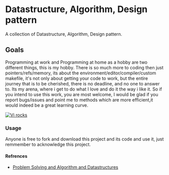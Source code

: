 # Datastructure, Algorithm, Design pattern
A collection of Datastructure, Algorithm, Design pattern.

## Goals
Programming at work and Programming at home as a hobby are two different things,
this is my hobby. There is so much more to coding then just pointers/refs/memory, 
its about the environment/editor/compiler/custom makefile, it's not only about getting 
your code to work, but the entire journey that is to be cherished, there is no deadline, 
and no one to answer to. Its my arena, where i get to do what I love and do it the way i 
like it.  So if you intend to use this work, you are most welcome, I would be glad
if you report bugs/issues and point me to methods which are more efficient,it would indeed 
be a great learning curve.

<a href="http://tinypic.com?ref=2qkui9s" target="_blank"><img src="http://i42.tinypic.com/2qkui9s.png" border="0"
alt="Vi rocks"></a>

### Usage
Anyone is free to fork and download this project and its code and use it, just remmember to 
acknowledge this project.

#### Refrences
* [Problem Solving and Algorithm and Datastructures](http://interactivepython.org/runestone/static/pythonds/index.html)
